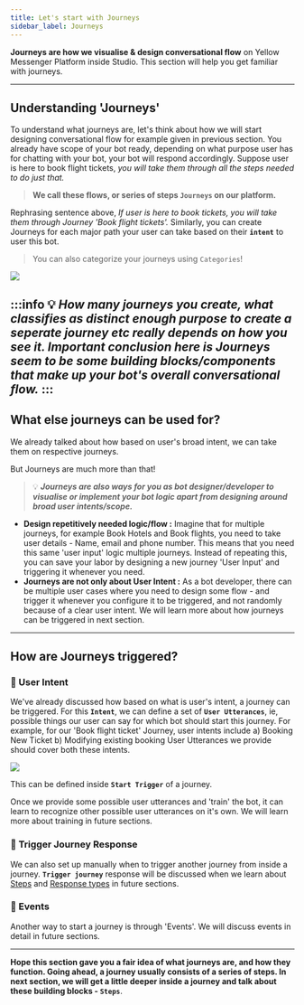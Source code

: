 ```yaml
---
title: Let's start with Journeys
sidebar_label: Journeys
---
```


**Journeys are how we visualise & design conversational flow** on Yellow Messenger Platform inside Studio. This section will help you get familiar with journeys.

---
## Understanding 'Journeys'
To understand what journeys are, let's think about how we will start designing conversational flow for example given in previous section. 
You already have scope of your bot ready, depending on what purpose user has for chatting with your bot, your bot will respond accordingly. Suppose user is here to book flight tickets, *you will take them through all the steps needed to do just that.*

> **We call these flows, or series of steps `Journeys` on our platform.**

Rephrasing sentence above, *If user is here to book tickets, you will take them through Journey 'Book flight tickets'.*
Similarly, you can create Journeys for each major path your user can take based on their **`intent`** to user this bot. 

> You can also categorize your journeys using `Categories`!


![](https://i.imgur.com/SIfo2pR.png)

:::info
 :bulb: *How many journeys you create, what classifies as distinct enough purpose to create a seperate journey etc really depends on how you see it. Important conclusion here is Journeys seem to be some building blocks/components that make up your bot's overall conversational flow.*
:::
---


## What else journeys can be used for?

We already talked about how based on user's broad intent, we can take them on respective journeys. 

But Journeys are much more than that!
> :bulb: ***Journeys are also ways for you as bot designer/developer to visualise or implement your bot logic apart from designing around broad user intents/scope.***

* **Design repetitively needed logic/flow :** 
Imagine that for multiple journeys, for example Book Hotels and Book flights, you need to take user details - Name, email and phone number. This means that you need this same 'user input' logic multiple journeys. Instead of repeating this, you can save your labor by designing a new journey 'User Input' and triggering it whenever you need.  
* **Journeys are not only about User Intent :**
As a bot developer, there can be multiple user cases where you need to design some flow - and trigger it whenever you configure it to be triggered, and not randomly because of a clear user intent. We will learn more about how journeys can be triggered in next section. 

---
## How are Journeys triggered?

### :pushpin: User Intent
We've already discussed how based on what is user's intent, a journey can be triggered. 
For this **`Intent`**, we can define a set of **`User Utterances`**, ie, possible things our user can say for which bot should start this journey. For example, for our 'Book flight ticket' Journey, user intents include 
a) Booking New Ticket
b) Modifying existing booking
User Utterances we provide should cover both these intents.

![](https://i.imgur.com/i9dfoMq.png)

This can be defined inside **`Start Trigger`** of a journey.

Once we provide some possible user utterances and 'train' the bot, it can learn to recognize other possible user utterances on it's own. We will learn more about training in future sections. 

### :pushpin: Trigger Journey Response

We can also set up manually when to trigger another journey from inside a journey. **`Trigger journey`** response will be discussed when we learn about [Steps](../docs/platform_concepts/studio/steps) and [Response types](../docs/platform_concepts/response-types-action-logic) in future sections. 

### :pushpin: Events

Another way to start a journey is through 'Events'. We will discuss events in detail in future sections. 


---

**Hope this section gave you a fair idea of what journeys are, and how they function. Going ahead, a journey usually consists of a series of steps. In next section, we will get a little deeper inside a journey and talk about these building blocks - `Steps`**.